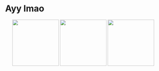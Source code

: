 # Ayy lmao

<div align="center">

<img src="https://github-readme-stats.vercel.app/api?username=MarcusRattman&theme=tokyonight&show_icons=true&hide_border=true&count_private=true" height="150" />

<img src="https://github-readme-streak-stats.herokuapp.com/?user=MarcusRattman&theme=tokyonight&hide_border=true" height="150" />

<img src="https://github-readme-stats.vercel.app/api/top-langs/?username=MarcusRattman&theme=tokyonight&show_icons=true&hide_border=true&layout=compact" height="150" />

</div>
